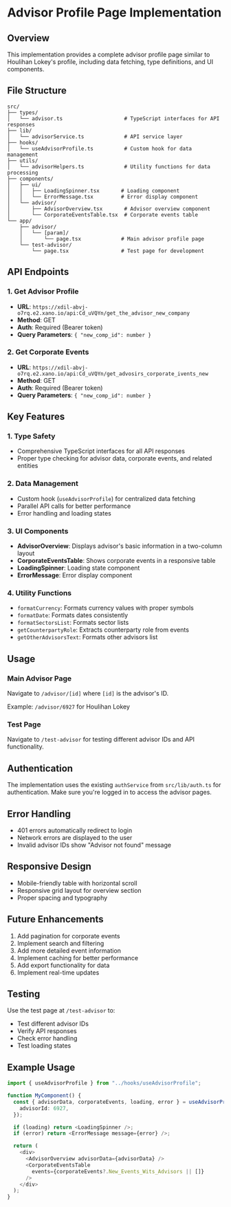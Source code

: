 # Advisor Profile Page Implementation

## Overview

This implementation provides a complete advisor profile page similar to Houlihan Lokey's profile, including data fetching, type definitions, and UI components.

## File Structure

```
src/
├── types/
│   └── advisor.ts                    # TypeScript interfaces for API responses
├── lib/
│   └── advisorService.ts             # API service layer
├── hooks/
│   └── useAdvisorProfile.ts          # Custom hook for data management
├── utils/
│   └── advisorHelpers.ts             # Utility functions for data processing
├── components/
│   ├── ui/
│   │   ├── LoadingSpinner.tsx       # Loading component
│   │   └── ErrorMessage.tsx         # Error display component
│   └── advisor/
│       ├── AdvisorOverview.tsx       # Advisor overview component
│       └── CorporateEventsTable.tsx  # Corporate events table
└── app/
    ├── advisor/
    │   └── [param]/
    │       └── page.tsx             # Main advisor profile page
    └── test-advisor/
        └── page.tsx                 # Test page for development
```

## API Endpoints

### 1. Get Advisor Profile

- **URL**: `https://xdil-abvj-o7rq.e2.xano.io/api:Cd_uVQYn/get_the_advisor_new_company`
- **Method**: GET
- **Auth**: Required (Bearer token)
- **Query Parameters**: `{ "new_comp_id": number }`

### 2. Get Corporate Events

- **URL**: `https://xdil-abvj-o7rq.e2.xano.io/api:Cd_uVQYn/get_advosirs_corporate_ivents_new`
- **Method**: GET
- **Auth**: Required (Bearer token)
- **Query Parameters**: `{ "new_comp_id": number }`

## Key Features

### 1. Type Safety

- Comprehensive TypeScript interfaces for all API responses
- Proper type checking for advisor data, corporate events, and related entities

### 2. Data Management

- Custom hook (`useAdvisorProfile`) for centralized data fetching
- Parallel API calls for better performance
- Error handling and loading states

### 3. UI Components

- **AdvisorOverview**: Displays advisor's basic information in a two-column layout
- **CorporateEventsTable**: Shows corporate events in a responsive table
- **LoadingSpinner**: Loading state component
- **ErrorMessage**: Error display component

### 4. Utility Functions

- `formatCurrency`: Formats currency values with proper symbols
- `formatDate`: Formats dates consistently
- `formatSectorsList`: Formats sector lists
- `getCounterpartyRole`: Extracts counterparty role from events
- `getOtherAdvisorsText`: Formats other advisors list

## Usage

### Main Advisor Page

Navigate to `/advisor/[id]` where `[id]` is the advisor's ID.

Example: `/advisor/6927` for Houlihan Lokey

### Test Page

Navigate to `/test-advisor` for testing different advisor IDs and API functionality.

## Authentication

The implementation uses the existing `authService` from `src/lib/auth.ts` for authentication. Make sure you're logged in to access the advisor pages.

## Error Handling

- 401 errors automatically redirect to login
- Network errors are displayed to the user
- Invalid advisor IDs show "Advisor not found" message

## Responsive Design

- Mobile-friendly table with horizontal scroll
- Responsive grid layout for overview section
- Proper spacing and typography

## Future Enhancements

1. Add pagination for corporate events
2. Implement search and filtering
3. Add more detailed event information
4. Implement caching for better performance
5. Add export functionality for data
6. Implement real-time updates

## Testing

Use the test page at `/test-advisor` to:

- Test different advisor IDs
- Verify API responses
- Check error handling
- Test loading states

## Example Usage

```typescript
import { useAdvisorProfile } from "../hooks/useAdvisorProfile";

function MyComponent() {
  const { advisorData, corporateEvents, loading, error } = useAdvisorProfile({
    advisorId: 6927,
  });

  if (loading) return <LoadingSpinner />;
  if (error) return <ErrorMessage message={error} />;

  return (
    <div>
      <AdvisorOverview advisorData={advisorData} />
      <CorporateEventsTable
        events={corporateEvents?.New_Events_Wits_Advisors || []}
      />
    </div>
  );
}
```
